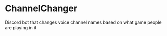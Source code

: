 # ChannelChanger
Discord bot that changes voice channel names based on what game people are playing in it
